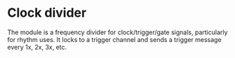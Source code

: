 # Clock divider

The module is a frequency divider for clock/trigger/gate signals, particularly for rhythm uses. It locks to a trigger channel and sends a trigger message every 1x, 2x, 3x, etc.
